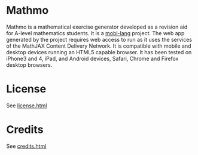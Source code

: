 Mathmo
======

Mathmo is a mathematical exercise generator developed as a revision aid for A-level mathematics students. It is a <a href="http://www.mobl-lang.org">mobl-lang</a> project. The web app generated by the project requires web access to run as it uses the services of the MathJAX Content Delivery Network. It is compatible with mobile and desktop devices running an HTML5 capable browser. It has been tested on iPhone3 and 4, iPad, and Android devices, Safari, Chrome and Firefox desktop browsers.

License
=======
See <a href="license.html">license.html</a>
	
Credits
=======
See <a href="credits.html">credits.html</a>